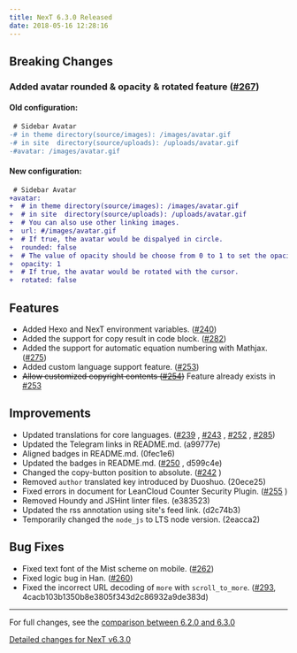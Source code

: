 ```yaml
---
title: NexT 6.3.0 Released
date: 2018-05-16 12:28:16
---
```


## Breaking Changes

### Added avatar rounded & opacity & rotated feature ([#267](https://github.com/theme-next/hexo-theme-next/pull/267))

#### Old configuration:

```diff
 # Sidebar Avatar
-# in theme directory(source/images): /images/avatar.gif
-# in site  directory(source/uploads): /uploads/avatar.gif
-#avatar: /images/avatar.gif
```

#### New configuration:

```diff
 # Sidebar Avatar
+avatar:
+  # in theme directory(source/images): /images/avatar.gif
+  # in site  directory(source/uploads): /uploads/avatar.gif
+  # You can also use other linking images.
+  url: #/images/avatar.gif
+  # If true, the avatar would be dispalyed in circle.
+  rounded: false
+  # The value of opacity should be choose from 0 to 1 to set the opacity of the avatar.
+  opacity: 1
+  # If true, the avatar would be rotated with the cursor.
+  rotated: false
```

## Features

- Added Hexo and NexT environment variables. ([#240](https://github.com/theme-next/hexo-theme-next/pull/240))
- Added the support for copy result in code block. ([#282](https://github.com/theme-next/hexo-theme-next/pull/282))
- Added the support for automatic equation numbering with Mathjax. ([#275](https://github.com/theme-next/hexo-theme-next/pull/275))
- Added custom language support feature. ([#253](https://github.com/theme-next/hexo-theme-next/pull/253))
- ~~Allow customized copyright contents ([#254](https://github.com/theme-next/hexo-theme-next/pull/254))~~ Feature already exists in [#253](https://github.com/theme-next/hexo-theme-next/pull/253)

## Improvements

- Updated translations for core languages. ([#239](https://github.com/theme-next/hexo-theme-next/pull/239) , [#243](https://github.com/theme-next/hexo-theme-next/pull/243) , [#252](https://github.com/theme-next/hexo-theme-next/pull/252) , [#285](https://github.com/theme-next/hexo-theme-next/pull/285))
- Updated the Telegram links in README.md. (a99777e)
- Aligned badges in README.md. (0fec1e6)
- Updated the badges in README.md. ([#250](https://github.com/theme-next/hexo-theme-next/pull/250) , d599c4e)
- Changed the copy-button position to absolute. ([#242](https://github.com/theme-next/hexo-theme-next/pull/242) )
- Removed `author` translated key introduced by Duoshuo. (20ece25)
- Fixed errors in document for LeanCloud Counter Security Plugin. ([#255](https://github.com/theme-next/hexo-theme-next/pull/255) )
- Removed Houndy and JSHint linter files. (e383523)
- Updated the rss annotation using site's feed link. (d2c74b3)
- Temporarily changed the `node_js` to LTS node version. (2eacca2)

## Bug Fixes

- Fixed text font of the Mist scheme on mobile. ([#262](https://github.com/theme-next/hexo-theme-next/pull/262))
- Fixed logic bug in Han. ([#260](https://github.com/theme-next/hexo-theme-next/pull/260))
- Fixed the incorrect URL decoding of `more` with `scroll_to_more`. ([#293](https://github.com/theme-next/hexo-theme-next/pull/293), 4cacb103b1350b8e3805f343d2c86932a9de383d)

***

For full changes, see the [comparison between 6.2.0 and 6.3.0](https://github.com/theme-next/hexo-theme-next/compare/v6.2.0...v6.3.0)

[Detailed changes for NexT v6.3.0](https://github.com/theme-next/hexo-theme-next/releases/tag/v6.3.0)
